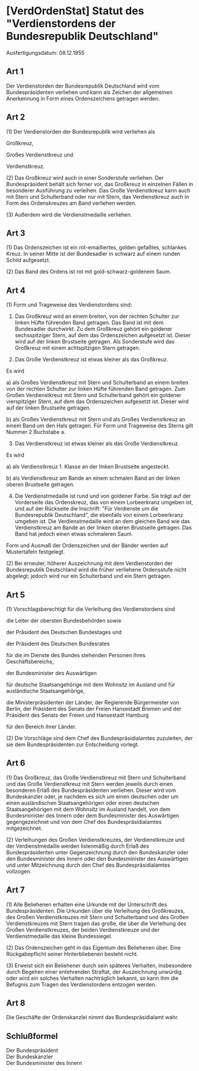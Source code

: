 # [VerdOrdenStat] Statut des "Verdienstordens der Bundesrepublik Deutschland"

Ausfertigungsdatum: 08.12.1955

 

## Art 1

Der Verdienstorden der Bundesrepublik Deutschland wird vom Bundespräsidenten verliehen und kann als Zeichen der allgemeinen Anerkennung in Form eines Ordenszeichens getragen werden.


## Art 2

(1) Der Verdienstorden der Bundesrepublik wird verliehen als

  
Großkreuz,

Großes Verdienstkreuz und

Verdienstkreuz.

(2) Das Großkreuz wird auch in einer Sonderstufe verliehen. Der Bundespräsident behält sich ferner vor, das Großkreuz in einzelnen Fällen in besonderer Ausführung zu verleihen. Das Große Verdienstkreuz kann auch mit Stern und Schulterband oder nur mit Stern, das Verdienstkreuz auch in Form des Ordenskreuzes am Band verliehen werden.

(3) Außerdem wird die Verdienstmedaille verliehen.


## Art 3

(1) Das Ordenszeichen ist ein rot-emailliertes, golden gefaßtes, schlankes Kreuz. In seiner Mitte ist der Bundesadler in schwarz auf einem runden Schild aufgesetzt.

(2) Das Band des Ordens ist rot mit gold-schwarz-goldenem Saum.


## Art 4

(1) Form und Trageweise des Verdienstordens sind:

1. Das Großkreuz wird an einem breiten, von der rechten Schulter zur linken Hüfte führenden Band getragen. Das Band ist mit dem Bundesadler durchwirkt. Zu dem Großkreuz gehört ein goldener sechsspitziger Stern, auf dem das Ordenszeichen aufgesetzt ist. Dieser wird auf der linken Brustseite getragen. Als Sonderstufe wird das Großkreuz mit einem achtspitzigen Stern getragen.

2. Das Große Verdienstkreuz ist etwas kleiner als das Großkreuz.

Es wird

a) als Großes Verdienstkreuz mit Stern und Schulterband an einem breiten von der rechten Schulter zur linken Hüfte führenden Band getragen. Zum Großen Verdienstkreuz mit Stern und Schulterband gehört ein goldener vierspitziger Stern, auf dem das Ordenszeichen aufgesetzt ist. Dieser wird auf der linken Brustseite getragen.

b) als Großes Verdienstkreuz mit Stern und als Großes Verdienstkreuz an einem Band um den Hals getragen. Für Form und Trageweise des Sterns gilt Nummer 2 Buchstabe a.

3. Das Verdienstkreuz ist etwas kleiner als das Große Verdienstkreuz.

Es wird

a) als Verdienstkreuz 1. Klasse an der linken Brustseite angesteckt.

b) als Verdienstkreuz am Bande an einem schmalen Band an der linken oberen Brustseite getragen.

4. Die Verdienstmedaille ist rund und von goldener Farbe. Sie trägt auf der Vorderseite das Ordenskreuz, das von einem Lorbeerkranz umgeben ist, und auf der Rückseite die Inschrift: "Für Verdienste um die Bundesrepublik Deutschland", die ebenfalls von einem Lorbeerkranz umgeben ist. Die Verdienstmedaille wird an dem gleichen Band wie das Verdienstkreuz am Bande an der linken oberen Brustseite getragen. Das Band hat jedoch einen etwas schmaleren Saum.

Form und Ausmaß der Ordenszeichen und der Bänder werden auf Mustertafeln festgelegt.

(2) Bei erneuter, höherer Auszeichnung mit dem Verdienstorden der Bundesrepublik Deutschland wird die früher verliehene Ordensstufe nicht abgelegt; jedoch wird nur ein Schulterband und ein Stern getragen.


## Art 5

(1) Vorschlagsberechtigt für die Verleihung des Verdienstordens sind

  
die Leiter der obersten Bundesbehörden sowie

der Präsident des Deutschen Bundestages und

der Präsident des Deutschen Bundesrates

  
für die im Dienste des Bundes stehenden Personen ihres Geschäftsbereichs,

der Bundesminister des Auswärtigen

  
für deutsche Staatsangehörige mit dem Wohnsitz im Ausland und für ausländische Staatsangehörige,

die Ministerpräsidenten der Länder, der Regierende Bürgermeister von Berlin, der Präsident des Senats der Freien Hansestadt Bremen und der Präsident des Senats der Freien und Hansestadt Hamburg

  
für den Bereich ihrer Länder.

(2) Die Vorschläge sind dem Chef des Bundespräsidialamtes zuzuleiten, der sie dem Bundespräsidenten zur Entscheidung vorlegt.


## Art 6

(1) Das Großkreuz, das Große Verdienstkreuz mit Stern und Schulterband und das Große Verdienstkreuz mit Stern werden jeweils durch einen besonderen Erlaß des Bundespräsidenten verliehen. Dieser wird vom Bundeskanzler oder, je nachdem es sich um einen deutschen oder um einen ausländischen Staatsangehörigen oder einen deutschen Staatsangehörigen mit dem Wohnsitz im Ausland handelt, von dem Bundesminister des Innern oder dem Bundesminister des Auswärtigen gegengezeichnet und von dem Chef des Bundespräsidialamtes mitgezeichnet.

(2) Verleihungen des Großen Verdienstkreuzes, der Verdienstkreuze und der Verdienstmedaille werden listenmäßig durch Erlaß des Bundespräsidenten unter Gegenzeichnung durch den Bundeskanzler oder den Bundesminister des Innern oder den Bundesminister des Auswärtigen und unter Mitzeichnung durch den Chef des Bundespräsidialamtes vollzogen.


## Art 7

(1) Alle Beliehenen erhalten eine Urkunde mit der Unterschrift des Bundespräsidenten. Die Urkunden über die Verleihung des Großkreuzes, des Großen Verdienstkreuzes mit Stern und Schulterband und des Großen Verdienstkreuzes mit Stern tragen das große, die über die Verleihung des Großen Verdienstkreuzes, der beiden Verdienstkreuze und der Verdienstmedaille das kleine Bundessiegel.

(2) Das Ordenszeichen geht in das Eigentum des Beliehenen über. Eine Rückgabepflicht seiner Hinterbliebenen besteht nicht.

(3) Erweist sich ein Beliehener durch sein späteres Verhalten, insbesondere durch Begehen einer entehrenden Straftat, der Auszeichnung unwürdig oder wird ein solches Verhalten nachträglich bekannt, so kann ihm die Befugnis zum Tragen des Verdienstordens entzogen werden.


## Art 8

Die Geschäfte der Ordenskanzlei nimmt das Bundespräsidialamt wahr.


## Schlußformel

Der Bundespräsident  
Der Bundeskanzler  
Der Bundesminister des Innern
